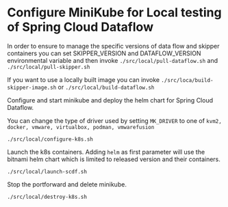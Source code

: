 # Configure MiniKube for Local testing of Spring Cloud Dataflow

In order to ensure to manage the specific versions of data flow and skipper containers you can set SKIPPER_VERSION and DATAFLOW_VERSION environmental variable and then invoke `./src/local/pull-dataflow.sh` and `./src/local/pull-skipper.sh`

If you want to use a locally built image you can invoke `./src/loca/build-skipper-image.sh` or `./src/local/build-dataflow.sh`

Configure and start minikube and deploy the helm chart for Spring Cloud Dataflow.

You can change the type of driver used by setting `MK_DRIVER` to one of `kvm2, docker, vmware, virtualbox, podman, vmwarefusion`

```shell
./src/local/configure-k8s.sh
```

Launch the k8s containers.
Adding `helm` as first parameter will use the bitnami helm chart which is limited to released version and their containers.

```shell
./src/local/launch-scdf.sh
```

Stop the portforward and delete minikube.

```shell
./src/local/destroy-k8s.sh
```
